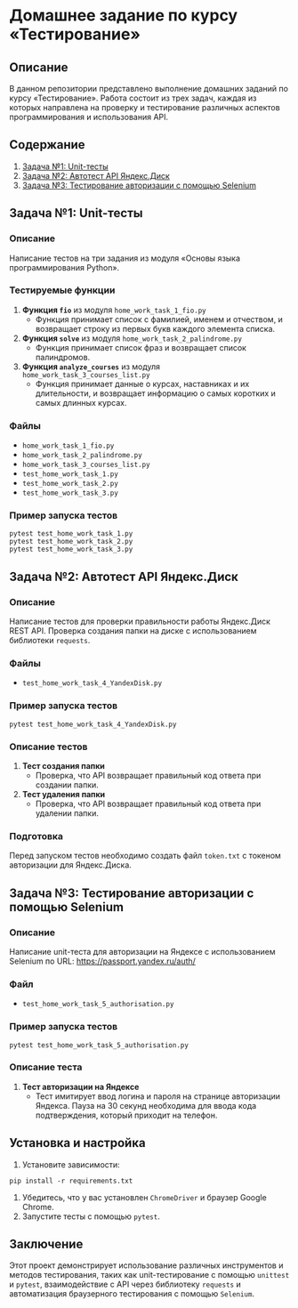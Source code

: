 # Домашнее задание по курсу «Тестирование»

## Описание

В данном репозитории представлено выполнение домашних заданий по курсу «Тестирование». Работа состоит из трех задач, каждая из которых направлена на проверку и тестирование различных аспектов программирования и использования API.

## Содержание

1. [Задача №1: Unit-тесты](#задача-1-unit-тесты)
2. [Задача №2: Автотест API Яндекс.Диск](#задача-2-автотест-api-яндексдиск)
3. [Задача №3: Тестирование авторизации с помощью Selenium](#задача-3-тестирование-авторизации-с-помощью-selenium)

## Задача №1: Unit-тесты

### Описание

Написание тестов на три задания из модуля «Основы языка программирования Python».

### Тестируемые функции

1. **Функция `fio`** из модуля `home_work_task_1_fio.py`
    - Функция принимает список с фамилией, именем и отчеством, и возвращает строку из первых букв каждого элемента списка.
2. **Функция `solve`** из модуля `home_work_task_2_palindrome.py`
    - Функция принимает список фраз и возвращает список палиндромов.
3. **Функция `analyze_courses`** из модуля `home_work_task_3_courses_list.py`
    - Функция принимает данные о курсах, наставниках и их длительности, и возвращает информацию о самых коротких и самых длинных курсах.

### Файлы

- `home_work_task_1_fio.py`
- `home_work_task_2_palindrome.py`
- `home_work_task_3_courses_list.py`
- `test_home_work_task_1.py`
- `test_home_work_task_2.py`
- `test_home_work_task_3.py`

### Пример запуска тестов

```
pytest test_home_work_task_1.py
pytest test_home_work_task_2.py
pytest test_home_work_task_3.py
```

## Задача №2: Автотест API Яндекс.Диск

### Описание

Написание тестов для проверки правильности работы Яндекс.Диск REST API. Проверка создания папки на диске с использованием библиотеки `requests`.

### Файлы

- `test_home_work_task_4_YandexDisk.py`

### Пример запуска тестов

```
pytest test_home_work_task_4_YandexDisk.py
```

### Описание тестов

1. **Тест создания папки**
    - Проверка, что API возвращает правильный код ответа при создании папки.
2. **Тест удаления папки**
    - Проверка, что API возвращает правильный код ответа при удалении папки.

### Подготовка

Перед запуском тестов необходимо создать файл `token.txt` с токеном авторизации для Яндекс.Диска.

## Задача №3: Тестирование авторизации с помощью Selenium

### Описание

Написание unit-теста для авторизации на Яндексе с использованием Selenium по URL: https://passport.yandex.ru/auth/

### Файл

- `test_home_work_task_5_authorisation.py`

### Пример запуска тестов

```
pytest test_home_work_task_5_authorisation.py
```

### Описание теста

1. **Тест авторизации на Яндексе**
    - Тест имитирует ввод логина и пароля на странице авторизации Яндекса. Пауза на 30 секунд необходима для ввода кода подтверждения, который приходит на телефон.

## Установка и настройка

1. Установите зависимости:

```
pip install -r requirements.txt
```

1. Убедитесь, что у вас установлен `ChromeDriver` и браузер Google Chrome.
2. Запустите тесты с помощью `pytest`.

## Заключение

Этот проект демонстрирует использование различных инструментов и методов тестирования, таких как unit-тестирование с помощью `unittest` и `pytest`, взаимодействие с API через библиотеку `requests` и автоматизация браузерного тестирования с помощью `Selenium`.